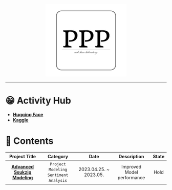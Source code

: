 <div align="center" >
    <img width="50%" src="https://github.com/PPP-Group/.github/blob/main/profile/PPP%20group%20logo.png"/>
</div>

---
# 😁 Activity Hub
- [**Hugging Face**](https://huggingface.co/Ash-Hun)
- [**Kaggle**](https://www.kaggle.com/jh9892)
# 📃 Contents

| Project Title | Category | Date | Description | State |
| :--------: | :-------: |:-------: | :-------------------------: | :------: |
| [**Advanced Ssukzip Modeling**](https://github.com/PPP-Group/SsukZip-Model) | `Project` `Modeling` `Sentiment Analysis` | 2023.04.25. ~ 2023.05. | Improved Model performance | Hold |
